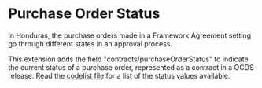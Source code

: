 # Purchase Order Status

In Honduras, the purchase orders made in a Framework Agreement setting go through different states in an approval process. 

This extension adds the field "contracts/purchaseOrderStatus" to indicate the current status of a purchase order, represented as a contract in a OCDS release. Read the [codelist file](codelists/purchaseOrderStatus.csv) for a list of the status values available.
